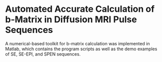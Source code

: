 # Automated Accurate Calculation of b-Matrix in Diffusion MRI Pulse Sequences
A numerical-based toolkit for b-matrix calculation was implemented in Matlab, which contains the program scripts as well as the demo examples of SE, SE-EPI, and SPEN sequences.
